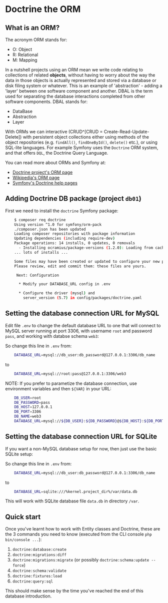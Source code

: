 
# Doctrine the ORM


<!--
hello mum !
-->


## What is an ORM?

The acronym ORM stands for:

- O: Object
- R: Relational
- M: Mapping

In a nutshell projects using an ORM mean we write code relating to collections of related **objects**, without having to worry about the way the data in those objects is actually represented and stored via a database or disk filing system or whatever. This is an example of 'abstraction' - adding a 'layer' between one software component and another. DBAL is the term used for separating the database interactions completed from other software components. DBAL stands for:

- DataBase
- Abstraction
- Layer

With ORMs we can interactive (CRUD^[CRUD = Create-Read-Update-Delete])
with persistent object collections either using methods of the object repositories (e.g. `findAll()`, `findOneById()`, `delete()` etc.), or using SQL-lite languages. For example Symfony uses the `Doctrine` ORM system, and that offers `DQL`, the Doctrine Query Language.

You can read more about ORMs and Symfony at:

- [Doctrine project's ORM page](http://www.doctrine-project.org/projects/orm.html)
- [Wikipedia's ORM page](https://en.wikipedia.org/wiki/Object-relational_mapping)
- [Symfony's Doctrine help pages](https://symfony.com/doc/current/doctrine.html)



## Adding Doctrine DB package (project `db01`)

First we need to install the `doctrine` Symfony package:

```bash
    $ composer req doctrine
    Using version ^1.0 for symfony/orm-pack
    ./composer.json has been updated
    Loading composer repositories with package information
    Updating dependencies (including require-dev)
    Package operations: 14 installs, 0 updates, 0 removals
      - Installing ocramius/package-versions (1.2.0): Loading from cache
    ... lots of installs ...

    Some files may have been created or updated to configure your new packages.
    Please review, edit and commit them: these files are yours.

     Next: Configuration

      * Modify your DATABASE_URL config in .env

      * Configure the driver (mysql) and
        server_version (5.7) in config/packages/doctrine.yaml
```

## Setting the database connection URL for MySQL

Edit file `.env` to change the default database URL to one that will connect to MySQL server running at port 3306, with username `root` and password `pass`, and working with databse schema `web3`:

So change this line in `.env` from:

```bash
    DATABASE_URL=mysql://db_user:db_password@127.0.0.1:3306/db_name
```

to

```bash
    DATABASE_URL=mysql://root:pass@127.0.0.1:3306/web3
```

NOTE: If you prefer to parametize the database connection, use environment variables and then `${VAR}` in your URL:

```bash
    DB_USER=root
    DB_PASSWORD=pass
    DB_HOST=127.0.0.1
    DB_PORT=3306
    DB_NAME=web3
    DATABASE_URL=mysql://${DB_USER}:${DB_PASSWORD}@${DB_HOST}:${DB_PORT}/${DB_NAME}
```


## Setting the database connection URL for SQLite

If you want a non-MySQL database setup for now, then just use the basic SQLite setup:

So change this line in `.env` from:

```bash
    DATABASE_URL=mysql://db_user:db_password@127.0.0.1:3306/db_name
```

to

```bash
    DATABASE_URL=sqlite:///%kernel.project_dir%/var/data.db
```

This will work with SQLite database file `data.db` in directory `/var`.

## Quick start
Once you've learnt how to work with Entity classes and Doctrine, these are the 3 commands you need to know (executed from the CLI console `php bin/console ...`):

1. `doctrine:database:create`
1. `doctrine:migrations:diff`
1. `doctrine:migrations:migrate` (or possibly `doctrine:schema:update --force`)
1. `doctrine:schema:validate`
1. `doctrine:fixtures:load`
1. `doctrine:query:sql`

This should make sense by the time you've reached the end of this database introduction.



